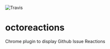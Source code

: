 ![Travis](https://travis-ci.org/easyCZ/octoreactions.svg)

# octoreactions
Chrome plugin to display Github Issue Reactions
